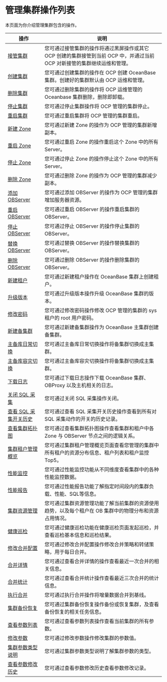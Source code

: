 管理集群操作列表 
=============================

本页面为你介绍管理集群包含的操作。


|                              操作                              |                                  说明                                  |
|--------------------------------------------------------------|----------------------------------------------------------------------|
| [接管集群](2.basic-operations/1.takeover-cluster.md)          | 您可通过接管集群的操作将通过黑屏操作或其它 OCP 创建的集群接管到当前 OCP 中，并通过当前 OCP 对新接管的集群继续运维和管理。 |
| [创建集群](2.basic-operations/2.create-a-cluster.md)          | 您可通过创建集群的操作在 OCP 创建 OceanBase 集群。创建好的集群默认由 OCP 运维和管理。                |
| [删除集群](2.basic-operations/3.delete-a-cluster.md)          | 您可通过删除集群的操作将 OCP 运维管理的 Oceanbase 集群删除，删除即卸载。                         |
| [停止集群](2.basic-operations/4.userguide-stop-a-cluster.md)          | 您可通过停止集群操作将 OCP 管理的集群停止。                                             |
| [重启集群](2.basic-operations/5.restart-a-cluster.md)          | 您可通过重启集群将 OCP 管理的集群重启。                                               |
| [新建 Zone](2.basic-operations/6.manage-cluster-zones/1.userguide-create-zone.md)       | 您可通过新建 Zone 的操作为 OCP 管理的集群新增副本。                                      |
| [重启 Zone](2.basic-operations/6.manage-cluster-zones/2.userguide-restart-zone.md)       | 您可通过重启 Zone 的操作重启这个 Zone 中的所有 Server。                                |
| [停止 Zone](2.basic-operations/6.manage-cluster-zones/3.userguide-stop-zone.md)       | 您可通过停止 Zone 的操作停止这个 Zone 中的所有 Server。                                |
| [删除 Zone](2.basic-operations/6.manage-cluster-zones/4.userguide-delete-a-zone.md)       | 您可通过删除 Zone 的操作为 OCP 管理的集群减少副本。                                      |
| [添加 OBServer](2.basic-operations/7.manage-the-observer-cluster/1.cluster-add-observer.md)   | 您可通过添加 OBServer 的操作为 OCP 管理的集群增加服务器资源。                               |
| [重启 OBServer](2.basic-operations/7.manage-the-observer-cluster/2.cluster-restart-observer.md)   | 您可通过重启 OBServer 的操作重启集群的 OBServer。                                   |
| [停止 OBServer](2.basic-operations/7.manage-the-observer-cluster/3.cluster-stop-observer.md)   | 您可通过停止 OBServer 的操作停止集群的 OBServer。                                   |
| [替换 OBServer](2.basic-operations/7.manage-the-observer-cluster/4.cluster-replace-observer.md)   | 您可通过替换 OBServer 的操作替换集群的 OBServer。                                   |
| [删除 OBServer](2.basic-operations/7.manage-the-observer-cluster/5.cluster-delete-observer.md)   | 您可通过删除 OBServer 的操作删除集群的 OBServer。                                   |
| [新建租户](2.basic-operations/8.cluster-create-a-tenant.md)          | 您可通过新建租户操作在 OceanBase 集群上创建租户。                                       |
| [升级版本](2.basic-operations/9.userguide-upgrade-version.md)          | 您可通过升级版本操作升级 OceanBase 集群的版本。                                        |
| [修改密码](2.basic-operations/10.userguide-change-password.md)          | 您可通过修改密码操作修改 OCP 管理的集群的 sys 租户的 root 用户密码。                           |
| [新建备集群](t2009279.html#topic-2009279)         | 您可通过新建备集群操作为 OceanBase 主集群创建备集群。                                     |
| [主备库日常切换](t2061084.html#topic-2061084)       | 您可通过主备库日常切换操作将备集群切换成主集群。                                             |
| [主备库容灾切换](t2061085.html#topic-2061085)       | 您可通过主备库容灾切换操作将备集群切换成主集群。                                             |
| [下载日志](2.basic-operations/11.download-log.md)          | 您可通过下载日志操作下载 OceanBase 集群、OBProxy 以及主机相关的日志。                         |
| [关闭 SQL 采集](2.basic-operations/12.cluster-disable-sql-collection.md)     | 您可通过关闭 SQL 采集操作关闭。                                                   |
| [查看 SQL 采集开关历史](2.basic-operations/13.cluster-view-the-sql-collection-switch-history.md) | 您可通过查看 SQL 采集开关历史操作查看到所有对 SQL 采集动作的开关的历史记录。                          |
| [查看集群拓扑图](3.userguide-view-the-cluster-topology.md)       | 您可通过查看集群拓扑图操作查看集群和租户中各 Zone 与 OBServer 节点之间的逻辑关系。                    |
| [集群租户管理概览](4.userguide-cluster-tenant-management-overview.md)      | 您可通过集群租户管理概览页面查看您管理的集群中所有租户的资源分布信息、租户列表和租户监控 Top5。                   |
| [性能监控](5.cluster-performance-monitoring.md)          | 您可通过性能监控功能从不同维度查看集群中的各种性能监控数据。                                       |
| [性能报告](t2070786.html#topic-2070786)          | 您可通过性能报告功能了解指定时间段内的集群负载、性能、SQL等信息。                                   |
| [集群资源管理](../4.manage-clusters/6.cluster-resource-management.md)        | 您可通过集群资源管理功能了解当前集群的资源使用趋势，以及每个租户在 OB 集群中的物理分布和资源占用情况。                |
| [健康巡检](t2009264.html#topic-2009264)          | 您可通过健康巡检功能在健康巡检页面发起巡检，并查看巡检基本信息和巡检结果。                                |
| [修改合并配置](7.merge-management/1.userguide-modify-a-merge-configuration.md)        | 您可通过修改合并配置操作修改合并策略和转储策略，用于每日合并。                                      |
| [合并详情](7.merge-management/2.cluster-merge-details.md)          | 您可通过查看合并详情的操作查看最近一次合并的相关信息。                                          |
| [合并统计](7.merge-management/3.cluster-merging-statistics.md)          | 您可通过查看合并统计操作查看最近三次合并的统计信息。                                           |
| [执行合并](7.merge-management/4.cluster-perform-merge.md)          | 您可通过执行合并操作将增量数据合并到基线。                                                |
| [集群备份恢复](t2009271.html#topic-2009271)        | 您可通过集群备份恢复操作备份或恢复集群，及查看备份恢复的相关任务信息。                                  |
| [查看参数列表](8.parameters/1.cluster-view-the-parameter-list.md)        | 您可通过查看参数列表操作查看当前集群的所有参数。                                             |
| [修改参数](8.parameters/2.cluster-modify-parameters.md)          | 您可通过修改参数操作修改集群的参数值。                                                  |
| [集群参数类型说明](8.parameters/3.cluster-parameter-type.md)      | 您可通过集群参数类型说明了解集群参数的类型。                                               |
| [查看参数修改历史](8.parameters/4.cluster-view-parameter-modification-history.md)      | 您可通过查看参数修改历史查看参数修改记录。                                                |





